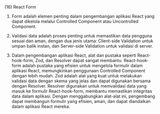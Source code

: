 (16) React Form

1. Form adalah elemen penting dalam pengembangan aplikasi React yang dapat dikelola melalui Controlled Component atau Uncontrolled Component.

2. Validasi data adalah proses penting untuk memastikan data pengguna sesuai dan aman, dengan dua jenis utama: Client-side Validation untuk umpan balik instan, dan Server-side Validation untuk validasi di server.

3. Dalam pengembangan aplikasi React, alat dan pustaka seperti React-hook-form, Zod, dan Resolver dapat sangat membantu. React-hook-form adalah pustaka yang efisien untuk mengelola formulir dalam aplikasi React, memungkinkan penggunaan Controlled Component dengan lebih mudah. Zod adalah alat yang kuat untuk melakukan validasi data dengan skema yang jelas dan dapat digunakan bersama dengan Resolver. Resolver digunakan untuk memvalidasi data yang masuk ke formulir React-hook-form, membantu memastikan integritas data dalam aplikasi. Dengan menggabungkan alat-alat ini, pengembang dapat membangun formulir yang efisien, aman, dan dapat diandalkan dalam aplikasi React mereka.
